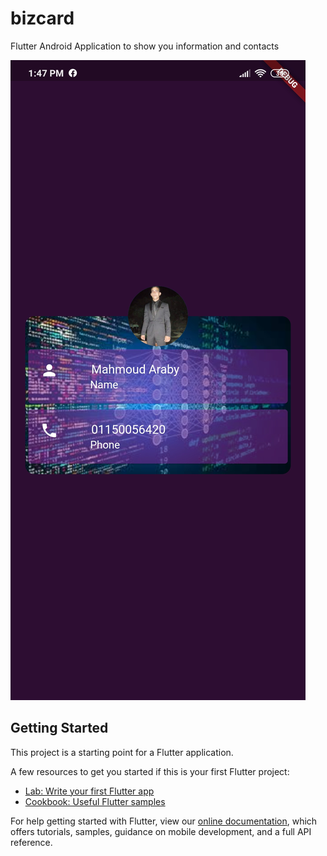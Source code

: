 # bizcard

Flutter Android Application to show you information and contacts


<img src="https://github.com/mahmoud-araby/biz_card/blob/master/Screenshot_2020-05-06-13-47-37-945_com.araby.bizcard.jpg">

## Getting Started

This project is a starting point for a Flutter application.

A few resources to get you started if this is your first Flutter project:

- [Lab: Write your first Flutter app](https://flutter.dev/docs/get-started/codelab)
- [Cookbook: Useful Flutter samples](https://flutter.dev/docs/cookbook)

For help getting started with Flutter, view our
[online documentation](https://flutter.dev/docs), which offers tutorials,
samples, guidance on mobile development, and a full API reference.
